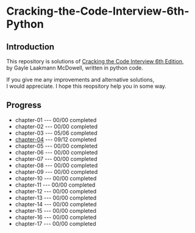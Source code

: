 # Cracking-the-Code-Interview-6th-Python

## Introduction

This repository is solutions of [Cracking the Code Interview 6th Edition][1],  
by Gayle Laakmann McDowell, written in python code.

If you give me any improvements and alternative solutions,  
I would appreciate. I hope this reopsitory help you in some way.

## Progress

-   chapter-01 --- 00/00 completed
-   chapter-02 --- 00/00 completed
-   chapter-03 --- 05/06 completed
-   [chapter-04][4] --- 09/12 completed
-   chapter-05 --- 00/00 completed
-   chapter-06 --- 00/00 completed
-   chapter-07 --- 00/00 completed
-   chapter-08 --- 00/00 completed
-   chapter-09 --- 00/00 completed
-   chapter-10 --- 00/00 completed
-   chapter-11 --- 00/00 completed
-   chapter-12 --- 00/00 completed
-   chapter-13 --- 00/00 completed
-   chapter-14 --- 00/00 completed
-   chapter-15 --- 00/00 completed
-   chapter-16 --- 00/00 completed
-   chapter-17 --- 00/00 completed

<!---
  url links
-->

[1]: https://www.amazon.com/dp/0984782850/ref=cm_sw_r_cp_ep_dp_VrEkzbJNJGZKX
[4]: https://github.com/Noko-Github/Cracking-the-Coding-Interview-6th-Python/tree/master/ch04-Trees-and-Graphs
[2]: https://google.com
[2]: https://google.com
[2]: https://google.com
[2]: https://google.com
[2]: https://google.com
[2]: https://google.com
[2]: https://google.com
[2]: https://google.com
[2]: https://google.com
[2]: https://google.com
[2]: https://google.com
[2]: https://google.com
[2]: https://google.com
[2]: https://google.com
[2]: https://google.com
